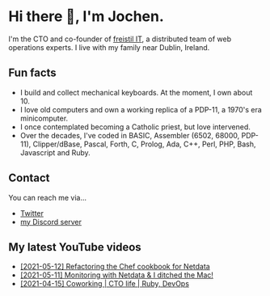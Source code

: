 # Hi there 👋, I'm Jochen.

I'm the CTO and co-founder of [freistil IT](https://www.freistil.it), a distributed team of web operations experts. I live with my family near Dublin, Ireland.

## Fun facts

- I build and collect mechanical keyboards. At the moment, I own about 10.
- I love old computers and own a working replica of a PDP-11, a 1970's era minicomputer.
- I once contemplated becoming a Catholic priest, but love intervened.
- Over the decades, I've coded in BASIC, Assembler (6502, 68000, PDP-11), Clipper/dBase, Pascal, Forth, C, Prolog, Ada, C++, Perl, PHP, Bash, Javascript and Ruby.

## Contact

You can reach me via...

- [Twitter](https://www.twitter.com/geewiz)
- [my Discord server](https://discord.gg/9BXevPr)

## My latest YouTube videos

<!-- YOUTUBE:START -->
- [[2021-05-12] Refactoring the Chef cookbook for Netdata](https://www.youtube.com/watch?v=TbN0ebo5XAY)
- [[2021-05-11] Monitoring with Netdata & I ditched the Mac!](https://www.youtube.com/watch?v=nDLxd3knHbg)
- [[2021-04-15] Coworking | CTO life | Ruby, DevOps](https://www.youtube.com/watch?v=zxBgJy_8HWg)
<!-- YOUTUBE:END -->
